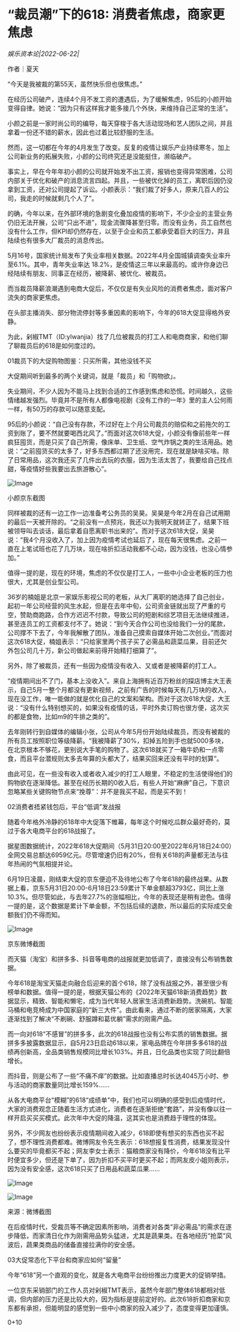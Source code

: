 # “裁员潮”下的618: 消费者焦虑，商家更焦虑

*娱乐资本论|2022-06-22|*

作者｜夏天

“今天是我被裁的第55天，虽然快乐但也很焦虑。”

在经历公司破产，连续4个月不发工资的遭遇后，为了缓解焦虑，95后的小颜开始变得自律。她说：“因为只有这样我才能多接几个外快，来维持自己正常的生活”。

小颜之前是一家时尚公司的编导，每天穿梭于各大活动现场和艺人团队之间，并且拿着一份还不错的薪水，因此也过着比较舒服的生活。

然而，这一切都在今年的4月发生了改变。反复的疫情让娱乐产业持续寒冬，加上公司新业务的拓展失败，小颜的公司终究还是没能挺住，濒临破产。

事实上，早在今年年初小颜的公司就开始发不出工资，报销也变得异常困难，公司内部关于优化和破产的消息流言四起。并且，一些被优化掉的员工，离职后因仍没拿到工资，还对公司提起了诉讼。小颜表示：“我们裁了好多人，原来几百人的公司，我走的时候就剩几个人了”。

的确，今年以来，在外部环境的急剧变化叠加疫情的影响下，不少企业的主营业务仍旧无法开展，公司“只出不进”，现金流骤降甚至归零。而没有业务，员工自然也没有什么工作，但KPI却仍然存在，以至于企业和员工都承受着巨大的压力，并且陆续也有很多大厂裁员的消息传出。

5月16号，国家统计局发布了失业率相关数据。2022年4月全国城镇调查失业率升至6.1%。其中，青年失业率达 18.2%，是疫情这三年以来最高的。或许你身边已经陆续有朋友、同事正在经历，被降薪、被优化、被裁员。

而当裁员降薪浪潮遇到电商大促后，不仅仅是有失业风险的消费者焦虑，面对客户流失的商家更焦虑。

在头部主播消失、部分物流停封等多重因素的影响下，今年的618大促显得格外安静。

为此，剁椒TMT（ID:ylwanjia）找了几位被裁员的打工人和电商商家，和他们聊了聊裁员后的618是如何度过的。

01裁员下的大促购物图鉴：只买所需，其他没钱不买

大促期间听到最多的两个关键词，就是「裁员」和「购物欲」。

失业期间，不少人因为不能马上找到合适的工作感到焦虑和恐慌。时间越久，这些情绪越发强烈。毕竟并不是所有人都像电视剧《没有工作的一年》里的主人公何雨一样，有50万的存款可以随意支配。

95后的小颜说：“自己没有存款，不过好在上个月公司裁员的赔偿和之前拖欠的工资到账了，要不然就要喝西北风了。”而面对这次618大促，小颜没有像前些年一样疯狂囤货，而是只买了自己所需，像床单、卫生纸、空气炸锅之类的生活用品。她说：“之前囤货买的太多了，好多东西都过期了还没用完，现在就是缺啥买啥。除了日常用品，这次我还买了几件出去玩的衣服，因为生活太苦了，我要给自己找点甜，等疫情好些我要出去旅游散心”。

![Image](https://p26.toutiaoimg.com/origin/tos-cn-i-qvj2lq49k0/c74b671417424efaa769bc680db01d1e?from=pc)

小颜京东截图

同样被裁的还有一边工作一边准备考公务员的吴昊。吴昊是今年2月在自己试用期的最后一天被开除的。“之前没有一点预兆，我还以为我明天就转正了，结果下班被领导叫去谈话，最后拿着自愿离职书出来的”。而对于这次618大促，吴昊说：“我4个月没收入了，加上因为疫情考试也延后了，现在每天很焦虑。之前一直在上笔试班也花了几万块，现在啥折扣活动我都不心动，因为没钱，也没心情参加。”

值得一提的是，现在的环境，焦虑的不仅仅是打工人，一些中小企业老板的压力也很大，尤其是创业型公司。

36岁的楠姐是北京一家娱乐影视公司的老板，从大厂离职的她选择了自己创业，起初一年公司经营的风生水起，但是在去年中旬，公司资金链就出现了严重的亏空，赞助商跑路，合作方迟迟不付款，导致公司的短剧和综艺项目无法继续推进，甚至连员工的工资都支付不了。她说：“到今天合作公司也没给我们一分的尾款，公司撑不下去了，今年我解散了团队，准备自己摸索自媒体开始二次创业。”而面对这次618大促，楠姐表示：“只给家里两个孩子买了必需品和蔬菜瓜果，目前还欠外包公司几十万，新公司做起来前得开始精打细算了”。

另外，除了被裁员，还有一些因为疫情没有收入、又或者是被降薪的打工人。

“疫情期间出不了门，基本上没收入”。来自上海拥有近百万粉丝的探店博主大王表示，自己5月一整个月都没有更新视频，之前有广告的时候每天有几万块的收入，现在没工作，唯一能做的就是优化自己的文案和架构。而对于这次618大促，大王说：“没有什么特别想买的，如果没有疫情的话，平时外卖订购也很方便，这次买的都是食物，比如m9的牛排之类的”。

去年刚转行到自媒体的编辑小张，公司从今年5月份开始陆续裁员，而没有被裁的所有员工按照职位等级降薪。“我被降薪了30%，扣掉五险到手也就5000多块，在北京根本不够花，更别说大手笔的购物了。这次618就买了一箱牛奶和一点零食，而且平台潜规则太多去年算的头都大了，结果买回来还没有平时的划算”。

由此可见，在一些没有收入或者收入减少的打工人眼里，不稳定的生活使得他们的购物欲在逐渐降低。甚至在经历长期的0收入后，有些人开始“麻痹”自己，下意识忽略某些关键购物节点来“挽尊”：并不是我买不起，而是买不到！

02消费者捂紧钱包后，平台“低调”发战报

随着今年格外冷静的618年中大促落下帷幕，每年这个时候吃瓜群众最好奇的，莫过于各大电商平台的618战报了。

据星图数据统计，2022年618大促期间（5月31日20:00至2022年6月18日24:00）全网交易总额达6959亿元。尽管增速仍旧有20%，但有关618的声量都无法与往年热闹的气氛相提并论。

6月19日凌晨，刚结束大促的京东便迫不及待地公布了今年618的最终战果。从数据上看，京东5月31日20:00-6月18日23:59累计下单金额超3793亿，同比上涨10.3%。但尽管如此，与去年27.7%的涨幅相比，今年的表现还是稍有逊色。值得一提的是，这个数据是累计下单金额，不包括后续的退款，所以最后的实际成交金额我们仍不得而知。

![Image](https://p26.toutiaoimg.com/origin/tos-cn-i-qvj2lq49k0/c3e71e4803ae44d5915ba74a7e77cc5c?from=pc)

京东微博截图

而天猫（淘宝）和拼多多、抖音等电商的战报就更加低调了，直接没有公布销售数据。

今年618是淘宝天猫走向融合后迎来的首个618，除了没有战报之外，甚至很少有榜单和数据。值得一提的是，根据天猫公布的《2022年天猫618新消费趋势》数据显示，精致、智能和懒宅，成为当代年轻人居家生活消费新趋势。洗碗机、智能马桶和电竞椅成为中国家庭的“新三大件”。由此看来，通过不断的居家隔离，大家逐渐找到了解决“不刷碗、舒服蹲和葛优躺”需求的刚需产品。

而一向对618“不感冒”的拼多多，此次的618战报也没有公布实质的销售数据。据拼多多披露数据显示，自5月23日启动618以来，家电品牌在今年拼多多618的战绩再创新高，全品类销售规模同比增长103%。并且，日化品类也实现了同比翻倍增长。

而抖音，则是公布了一些“不痛不痒”的数据。比如直播总时长达4045万小时、参与活动的商家数量同比增长159%……

从各大电商平台“模糊”的618“成绩单”中，我们也可以明确的感受到后疫情时代，大家的消费观念正随着生活方式进化，消费者在逐渐拒绝“套路”，并没有像以往一样开启买买买模式。此次年中大促的降温，这其实也是消费趋于理性的体现。

另外，不少网友也纷纷表示疫情期间收入减少，618即使有想买的东西也买不起了，想不理性消费都难。微博网友令先生表示：618想报复性消费，结果发现没什么要买的毕竟都买不起；网友李女士表示：猫粮商家没有降价，今年618没有比平时便宜多少，但还是下单了，因为折扣不买平时更买不起；而网友皮小姐则表示，因为没有安全感，这次618只买了日用品和蔬菜瓜果......

![Image](https://p26.toutiaoimg.com/origin/tos-cn-i-qvj2lq49k0/4ce415aabd544702bd69817e309d8509?from=pc)

![Image](https://p26.toutiaoimg.com/origin/tos-cn-i-qvj2lq49k0/848c88d444864c1cb9df7990550e9b06?from=pc)

来源：微博截图

在后疫情时代，受裁员等不确定因素所影响，消费者对各类“非必需品”的需求在逐步降低，而家清日化作为刚需用品势头猛进，尤其是蔬果类。在各地经历“抢菜”风波后，蔬果类商品的储备直接拉满你的安全感。

03大促常态化下平台和商家应如何“留量”

今年“618”另一个直观的变化，就是各大电商平台纷纷推出力度更大的促销举措。

一位京东采销部门的工作人员对剁椒TMT表示，虽然今年部门整体618都相对低调，但内部的压力还是比较大的，因为指标是提前定好的。此次618折扣商家和京东都有承担，但能明显的感觉到一些中小商家的投入减少了，态度变得更加谨慎。

0+10

